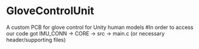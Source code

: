# GloveControlUnit
A custom PCB for glove control for Unity human models
#In order to access our code got IMU_CONN -> CORE -> src -> main.c (or necessary header/supporting files)
